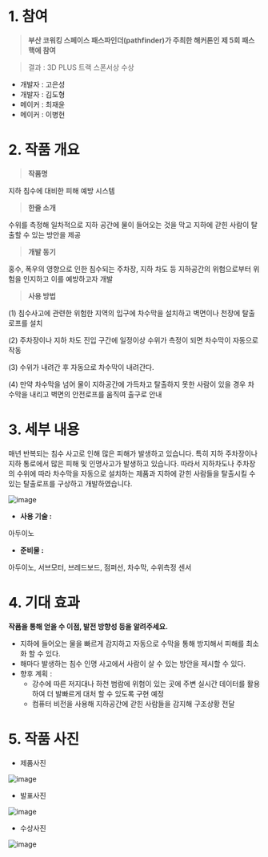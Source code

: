 # 1. 참여 
> **부산 코워킹 스페이스 패스파인더(pathfinder)가 주최한 해커톤인 제 5회 패스핵에 참여**

> 결과 : 3D PLUS 트랙 스폰서상 수상
- 개발자 : 고은성
- 개발자 : 김도형
- 메이커 : 최재윤
- 메이커 : 이병헌

# 2. 작품 개요

> **작품명**
> 

지하 침수에 대비한 피해 예방 시스템 

> **한줄 소개**
> 

수위를 측정해 일차적으로 지하 공간에 물이 들어오는 것을 막고 지하에 갇힌 사람이 탈출할 수 있는 방안을 제공

> **개발 동기**
> 

홍수, 폭우의 영향으로 인한 침수되는 주차장, 지하 차도 등 지하공간의 위험으로부터 위험을 인지하고 이를 예방하고자 개발

> **사용 방법**
> 

(1) 침수사고에 관련한 위험한 지역의 입구에 차수막을 설치하고 벽면이나 천장에 탈출 로프를 설치

(2) 주차장이나 지하 차도 진입 구간에 일정이상 수위가 측정이 되면 차수막이 자동으로 작동 

(3) 수위가 내려간 후 자동으로 차수막이 내려간다.

(4) 만약 차수막을 넘어 물이 지하공간에 가득차고 탈출하지 못한 사람이 있을 경우 차수막을 내리고 벽면의 안전로프를 움직여 출구로 안내

# 3. 세부 내용

매년 반복되는 침수 사고로 인해 많은 피해가 발생하고 있습니다. 특히 지하 주차장이나 지하 통로에서 많은 피해 및 인명사고가 발생하고 있습니다. 따라서 지하차도나 주차장의 수위에 따라 차수막을 자동으로 설치하는 제품과 지하에 갇힌 사람들을 탈출시킬 수 있는 탈출로프를 구상하고 개발하였습니다.

![image](https://github.com/KoEunseong/Prevention-Underground-Infloodation/assets/98599867/bee6599b-cbe1-4d1b-8591-5d0c67c8b4bc)

- **사용 기술 :**

아두이노

- **준비물 :**

아두이노, 서브모터, 브레드보드, 점퍼선, 차수막, 수위측정 센서

# 4. 기대 효과

**작품을 통해 얻을 수 이점, 발전 방향성 등을 알려주세요.**

- 지하에 들어오는 물을 빠르게 감지하고 자동으로 수막을 통해 방지해서 피해를 최소화 할 수 있다.
- 해마다 발생하는 침수 인명 사고에서 사람이 살 수 있는 방안을 제시할 수 있다.
- 향후 계획 :
    - 강수에 따른 저지대나 하천 범람에 위험이 있는 곳에 주변 실시간 데이터를 활용하여 더 발빠르게 대처 할 수 있도록 구현 예정
    - 컴퓨터 비전을 사용해 지하공간에 갇힌 사람들을 감지해 구조상황 전달

# 5. 작품 사진
- 제품사진
  
![image](https://github.com/KoEunseong/Prevention-Underground-Infloodation/assets/98599867/c696377e-87e0-44db-8702-414875ab522f)
- 발표사진

![image](https://github.com/KoEunseong/Prevention-Underground-Infloodation/assets/98599867/9e693e89-55f4-4169-b33b-841e71302a24)

- 수상사진

![image](https://github.com/KoEunseong/Prevention-Underground-Infloodation/assets/98599867/3144a841-142e-4725-9be3-0d20f7bdb0ed)


